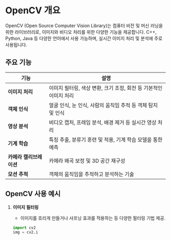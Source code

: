 # OpenCV 개요

OpenCV (Open Source Computer Vision Library)는 컴퓨터 비전 및 머신 러닝을 위한 라이브러리로, 이미지와 비디오 처리를 위한 다양한 기능을 제공합니다. C++, Python, Java 등 다양한 언어에서 사용 가능하며, 실시간 이미지 처리 및 분석에 주로 사용됩니다.

## 주요 기능

| 기능                         | 설명                                                         |
|----------------------------|------------------------------------------------------------|
| **이미지 처리**               | 이미지 필터링, 색상 변환, 크기 조정, 회전 등 기본적인 이미지 처리 |
| **객체 인식**                 | 얼굴 인식, 눈 인식, 사람의 움직임 추적 등 객체 탐지 및 인식    |
| **영상 분석**                 | 비디오 캡처, 프레임 분석, 배경 제거 등 실시간 영상 처리         |
| **기계 학습**                 | 특징 추출, 분류기 훈련 및 적용, 기계 학습 모델을 통한 예측        |
| **카메라 캘리브레이션**       | 카메라 왜곡 보정 및 3D 공간 재구성                             |
| **모션 추적**                 | 객체의 움직임을 추적하고 분석하는 기술                       |

## OpenCV 사용 예시

1. **이미지 필터링**
   - 이미지를 흐리게 만들거나 샤프닝 효과를 적용하는 등 다양한 필터링 기법 제공.
   
   ```python
   import cv2
   img = cv2.i
